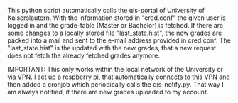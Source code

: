 This python script automatically calls the qis-portal of University of Kaiserslautern. With the information stored in "cred.conf"
the given user is logged in and the grade-table (Master or Bachelor) is fetched. If there are some changes to a locally stored file "last_state.hist", the new grades are packed into a mail and sent to the e-mail address provided in cred.conf. The "last_state.hist" is the updated with 
the new grades, that a new request does not fetch the already fetched grades anymore.

IMPORTANT:
This only works within the local network of the University or via VPN.
I set up a respberry pi, that automatically connects to this VPN and then added a cronjob which periodically calls the qis-notify.py.
That way I am always notified, if there are new grades uploaded to my account.
